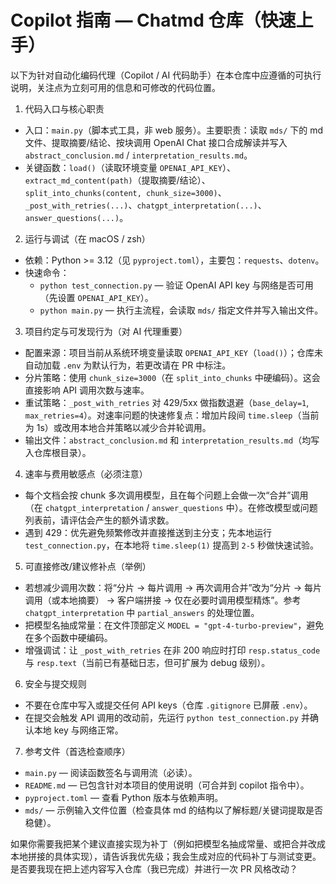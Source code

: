 # Copilot 指南 — Chatmd 仓库（快速上手）

以下为针对自动化编码代理（Copilot / AI 代码助手）在本仓库中应遵循的可执行说明，关注点为立刻可用的信息和可修改的代码位置。

1. 代码入口与核心职责
- 入口：`main.py`（脚本式工具，非 web 服务）。主要职责：读取 `mds/` 下的 md 文件、提取摘要/结论、按块调用 OpenAI Chat 接口合成解读并写入 `abstract_conclusion.md` / `interpretation_results.md`。
- 关键函数：`load()`（读取环境变量 `OPENAI_API_KEY`）、`extract_md_content(path)`（提取摘要/结论）、`split_into_chunks(content, chunk_size=3000)`、`_post_with_retries(...)`、`chatgpt_interpretation(...)`、`answer_questions(...)`。

2. 运行与调试（在 macOS / zsh）
- 依赖：Python >= 3.12（见 `pyproject.toml`），主要包：`requests`、`dotenv`。
- 快速命令：
  - `python test_connection.py` — 验证 OpenAI API key 与网络是否可用（先设置 `OPENAI_API_KEY`）。
  - `python main.py` — 执行主流程，会读取 `mds/` 指定文件并写入输出文件。

3. 项目约定与可发现行为（对 AI 代理重要）
- 配置来源：项目当前从系统环境变量读取 `OPENAI_API_KEY`（`load()`）；仓库未自动加载 `.env` 为默认行为，若更改请在 PR 中标注。
- 分片策略：使用 `chunk_size=3000`（在 `split_into_chunks` 中硬编码）。这会直接影响 API 调用次数与速率。
- 重试策略：`_post_with_retries` 对 429/5xx 做指数退避（`base_delay=1`, `max_retries=4`）。对速率问题的快速修复点：增加片段间 `time.sleep`（当前为 1s）或改用本地合并策略以减少合并轮调用。
- 输出文件：`abstract_conclusion.md` 和 `interpretation_results.md`（均写入仓库根目录）。

4. 速率与费用敏感点（必须注意）
- 每个文档会按 chunk 多次调用模型，且在每个问题上会做一次“合并”调用（在 `chatgpt_interpretation` / `answer_questions` 中）。在修改模型或问题列表前，请评估会产生的额外请求数。
- 遇到 429：优先避免频繁修改并直接推送到主分支；先本地运行 `test_connection.py`，在本地将 `time.sleep(1)` 提高到 `2-5` 秒做快速试验。

5. 可直接修改/建议修补点（举例）
- 若想减少调用次数：将“分片 -> 每片调用 -> 再次调用合并”改为“分片 -> 每片调用（或本地摘要） -> 客户端拼接 -> 仅在必要时调用模型精炼”。参考 `chatgpt_interpretation` 中 `partial_answers` 的处理位置。
- 把模型名抽成常量：在文件顶部定义 `MODEL = "gpt-4-turbo-preview"`，避免在多个函数中硬编码。
- 增强调试：让 `_post_with_retries` 在非 200 响应时打印 `resp.status_code` 与 `resp.text`（当前已有基础日志，但可扩展为 debug 级别）。

6. 安全与提交规则
- 不要在仓库中写入或提交任何 API keys（仓库 `.gitignore` 已屏蔽 `.env`）。
- 在提交会触发 API 调用的改动前，先运行 `python test_connection.py` 并确认本地 key 与网络正常。

7. 参考文件（首选检查顺序）
- `main.py` — 阅读函数签名与调用流（必读）。
- `README.md` — 已包含针对本项目的使用说明（可合并到 copilot 指令中）。
- `pyproject.toml` — 查看 Python 版本与依赖声明。
- `mds/` — 示例输入文件位置（检查具体 md 的结构以了解标题/关键词提取是否稳健）。

如果你需要我把某个建议直接实现为补丁（例如把模型名抽成常量、或把合并改成本地拼接的具体实现），请告诉我优先级；我会生成对应的代码补丁与测试变更。是否要我现在把上述内容写入仓库（我已完成）并进行一次 PR 风格改动？
